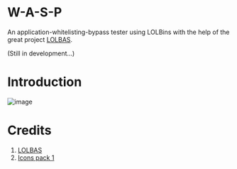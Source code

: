 # W-A-S-P
An application-whitelisting-bypass tester using LOLBins with the help of the great project [LOLBAS](https://lolbas-project.github.io/).

(Still in development...) 

# Introduction

![image](https://user-images.githubusercontent.com/12537739/149667302-21bee023-ecf6-4037-bc44-0cb803b353b0.png)


# Credits

1.  [LOLBAS](https://lolbas-project.github.io/)
2.  [Icons pack 1](https://icons8.com/)

